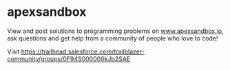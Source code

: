 # apexsandbox

View and post solutions to programming problems on www.apexsandbox.io, ask questions and get help from a community of people who love to code!

Visit https://trailhead.salesforce.com/trailblazer-community/groups/0F94S000000kJb2SAE

